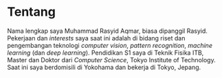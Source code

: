 # Tentang

Nama lengkap saya Muhammad Rasyid Aqmar, biasa dipanggil Rasyid.
Pekerjaan dan *interests* saya saat ini adalah di bidang riset dan pengembangan teknologi *computer vision*, *pattern recognition*, *machine learning* (dan *deep learning*). 
Pendidikan S1 saya di Teknik Fisika ITB, Master dan Doktor dari *Computer Science*, Tokyo Institute of Technology.
Saat ini saya berdomisili di Yokohama dan bekerja di Tokyo, Jepang.

